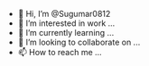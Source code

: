 - 👋 Hi, I’m @Sugumar0812
- 👀 I’m interested in work ...
- 🌱 I’m currently learning ...
- 💞️ I’m looking to collaborate on ...
- 📫 How to reach me ...

<!---
Sugumar0812/Sugumar0812 is a ✨ special ✨ repository because its `README.md` (this file) appears on your GitHub profile.
You can click the Preview link to take a look at your changes.
--->
